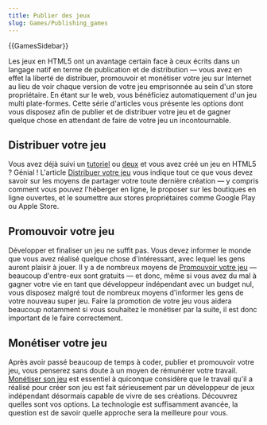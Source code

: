 ```yaml
---
title: Publier des jeux
slug: Games/Publishing_games
---
```


{{GamesSidebar}}

Les jeux en HTML5 ont un avantage certain face à ceux écrits dans un langage natif en terme de publication et de distribution — vous avez en effet la liberté de distribuer, promouvoir et monétiser votre jeu sur Internet au lieu de voir chaque version de votre jeu emprisonnée au sein d'un store propriétaire. En étant sur le web, vous bénéficiez automatiquement d'un jeu multi plate-formes. Cette série d'articles vous présente les options dont vous disposez afin de publier et de distribuer votre jeu et de gagner quelque chose en attendant de faire de votre jeu un incontournable.

## Distribuer votre jeu

Vous avez déjà suivi un [tutoriel](/fr/docs/Games/Workflows/2D_Breakout_game_pure_JavaScript) ou [deux](/fr/docs/Games/Workflows/2D_Breakout_game_Phaser) et vous avez créé un jeu en HTML5 ? Génial ! L'article [Distribuer votre jeu](/fr/docs/Games/Publishing_games/Game_distribution) vous indique tout ce que vous devez savoir sur les moyens de partager votre toute dernière création — y compris comment vous pouvez l'héberger en ligne, le proposer sur les boutiques en ligne ouvertes, et le soumettre aux stores propriétaires comme Google Play ou Apple Store.

## Promouvoir votre jeu

Développer et finaliser un jeu ne suffit pas. Vous devez informer le monde que vous avez réalisé quelque chose d'intéressant, avec lequel les gens auront plaisir à jouer. Il y a de nombreux moyens de [Promouvoir votre jeu](/fr/docs/Games/Publishing_games/Game_promotion) — beaucoup d'entre-eux sont gratuits — et donc, même si vous avez du mal à gagner votre vie en tant que développeur indépendant avec un budget nul, vous disposez malgré tout de nombreux moyens d'informer les gens de votre nouveau super jeu. Faire la promotion de votre jeu vous aidera beaucoup notamment si vous souhaitez le monétiser par la suite, il est donc important de le faire correctement.

## Monétiser votre jeu

Après avoir passé beaucoup de temps à coder, publier et promouvoir votre jeu, vous penserez sans doute à un moyen de rémunérer votre travail. [Monétiser son jeu](/fr/docs/Games/Publishing_games/Game_monetization) est essentiel à quiconque considère que le travail qu'il a réalisé pour créer son jeu est fait sérieusement par un développeur de jeux indépendant désormais capable de vivre de ses créations. Découvrez quelles sont vos options. La technologie est suffisamment avancée, la question est de savoir quelle approche sera la meilleure pour vous.

